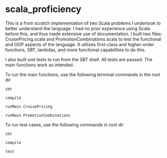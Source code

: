 # scala_proficiency

This is a from scratch implementation of two Scala problems I undertook to better understand the language. I had no prior experience using Scala before this, and thus made extensive use of documentation. I built two files: CruisePricing.scala and PromotionCombinations.scala to test the functional and OOP aspects of the language. It utilizes first-class and higher-order functions, SBT, lambdas, and more functional capabilities to do this. 

I also built unit tests to run from the SBT shell. All tests are passed. The main functions work as intended. 

To run the main functions, use the following terminal commands in the root dir

```console 
sbt
```

```console
compile
```

```console 
runMain CruisePricing
```

```console
runMain PromotionCombinations
```

To run test cases, use the following commands in root dir

```console
sbt
```

```console
compile
```

```console
test
```
